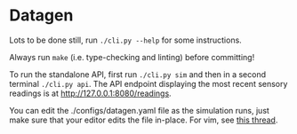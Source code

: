 # Datagen
Lots to be done still, run `./cli.py --help` for some instructions.

Always run `make` (i.e. type-checking and linting) before committing!

To run the standalone API, first run `./cli.py sim` and then in a second
terminal `./cli.py api`. The API endpoint displaying the most recent sensory
readings is at http://127.0.0.1:8080/readings.

You can edit the ./configs/datagen.yaml file as the simulation runs, just make
sure that your editor edits the file in-place. For vim, see [this
thread](https://github.com/gorakhargosh/watchdog/issues/56#issuecomment-1796587).
